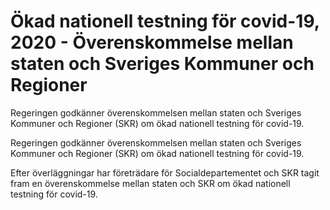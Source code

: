 # Ökad nationell testning för covid-19, 2020 - Överenskommelse mellan staten och Sveriges Kommuner och Regioner

Regeringen godkänner överenskommelsen mellan staten och Sveriges Kommuner och Regioner (SKR) om ökad nationell testning för covid-19.

Regeringen godkänner överenskommelsen mellan staten och Sveriges Kommuner och Regioner (SKR) om ökad nationell testning för covid-19.

Efter överläggningar har företrädare för Socialdepartementet och SKR tagit fram en överenskommelse mellan staten och SKR om ökad nationell testning för covid-19.
